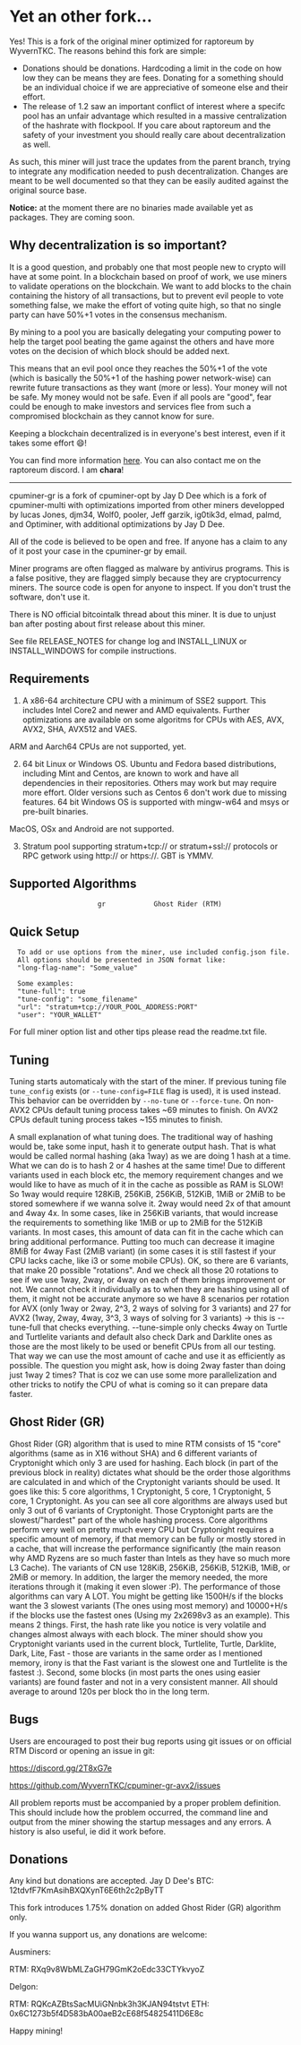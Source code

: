 # Yet an other fork...
Yes! This is a fork of the original miner optimized for raptoreum by WyvernTKC. The reasons behind this fork are simple:
- Donations should be donations. Hardcoding a limit in the code on how low they can be means they are fees. Donating for a something should be an individual choice if we are appreciative of someone else and their effort.
- The release of 1.2 saw an important conflict of interest where a specifc pool has an unfair advantage which resulted in a massive centralization of the hashrate with flockpool. If you care about raptoreum and the safety of your investment you should really care about decentralization as well.

As such, this miner will just trace the updates from the parent branch, trying to integrate any modification needed to push decentralization.
Changes are meant to be well documented so that they can be easily audited against the original source base.
 
**Notice:** at the moment there are no binaries made available yet as packages. They are coming soon.

## Why decentralization is so important?
It is a good question, and probably one that most people new to crypto will have at some point.
In a blockchain based on proof of work, we use miners to validate operations on the blockchain. We want to add blocks to the chain containing the history of all transactions, but to prevent evil people to vote something false, we make the effort of voting quite high, so that no single party can have 50%+1 votes in the consensus mechanism.

By mining to a pool you are basically delegating your computing power to help the target pool beating the game against the others and have more votes on the decision of which block should be added next.

This means that an evil pool once they reaches the 50%+1 of the vote (which is basically the 50%+1 of the hashing power network-wise) can rewrite future transactions as they want (more or less). Your money will not be safe. My money would not be safe. Even if all pools are "good", fear could be enough to make investors and services flee from such a compromised blockchain as they cannot know for sure.

Keeping a blockchain decentralized is in everyone's best interest, even if it takes some effort 😄!

You can find more information [here](https://github.com/chachatomari/cpuminer-gr-avx2/wiki/Why-decentralization-is-important).
You can also contact me on the raptoreum discord. I am **chara**!

----------------

cpuminer-gr is a fork of cpuminer-opt by Jay D Dee which is a fork of cpuminer-multi with optimizations
imported from other miners developped by lucas Jones, djm34, Wolf0, pooler,
Jeff garzik, ig0tik3d, elmad, palmd, and Optiminer, with additional
optimizations by Jay D Dee.

All of the code is believed to be open and free. If anyone has a
claim to any of it post your case in the cpuminer-gr by email.

Miner programs are often flagged as malware by antivirus programs. This is
a false positive, they are flagged simply because they are cryptocurrency 
miners. The source code is open for anyone to inspect. If you don't trust 
the software, don't use it.

There is NO official bitcointalk thread about this miner. It is due to
unjust ban after posting about first release about this miner.

See file RELEASE_NOTES for change log and INSTALL_LINUX or INSTALL_WINDOWS
for compile instructions.

Requirements
------------

1. A x86-64 architecture CPU with a minimum of SSE2 support. This includes
Intel Core2 and newer and AMD equivalents. Further optimizations are available
on some algoritms for CPUs with AES, AVX, AVX2, SHA, AVX512 and VAES.

ARM and Aarch64 CPUs are not supported, yet.

2. 64 bit Linux or Windows OS. Ubuntu and Fedora based distributions,
including Mint and Centos, are known to work and have all dependencies
in their repositories. Others may work but may require more effort. Older
versions such as Centos 6 don't work due to missing features. 
64 bit Windows OS is supported with mingw-w64 and msys or pre-built binaries.

MacOS, OSx and Android are not supported.

3. Stratum pool supporting stratum+tcp:// or stratum+ssl:// protocols or
RPC getwork using http:// or https://.
GBT is YMMV.

Supported Algorithms
--------------------


                          gr            Ghost Rider (RTM)
                           

Quick Setup
-----------

      To add or use options from the miner, use included config.json file.
      All options should be presented in JSON format like:
      "long-flag-name": "Some_value"

      Some examples:
      "tune-full": true
      "tune-config": "some_filename"
      "url": "stratum+tcp://YOUR_POOL_ADDRESS:PORT"
      "user": "YOUR_WALLET"

For full miner option list and other tips please read the readme.txt file.

Tuning
------
Tuning starts automaticaly with the start of the miner. If previous tuning file `tune_config`
exists (or `--tune-config=FILE` flag is used), it is used instead. This behavior
can be overridden by `--no-tune` or `--force-tune`.
On non-AVX2 CPUs default tuning process takes ~69 minutes to finish.
On AVX2 CPUs default tuning process takes ~155 minutes to finish.


A small explanation of what tuning does. The traditional way of hashing would be,
take some input, hash it to generate output hash. That is what would be called
normal hashing (aka 1way) as we are doing 1 hash at a time. What we can do is
to hash 2 or 4 hashes at the same time! Due to different variants used in each
block etc, the memory requirement changes and we would like to have as much of
it in the cache as possible as RAM is SLOW! So 1way would require 128KiB, 256KiB,
256KiB, 512KiB, 1MiB or 2MiB to be stored somewhere if we wanna solve it. 2way
would need 2x of that amount and 4way 4x. In some cases, like in 256KiB variants,
that would increase the requirements to something like 1MiB or up to 2MiB for the
512KiB variants. In most cases, this amount of data can fit in the cache which
can bring additional performance. Putting too much can decrease it imagine 8MiB
for 4way Fast (2MiB variant) (in some cases it is still fastest if your CPU
lacks cache, like i3 or some mobile CPUs). OK, so there are 6 variants, that
make 20 possible "rotations". And we check all those 20 rotations to see if we
use 1way, 2way, or 4way on each of them brings improvement or not. We cannot
check it individually as to when they are hashing using all of them, it might 
not be accurate anymore so we have 8 scenarios per rotation for AVX
(only 1way or 2way, 2^3, 2 ways of solving for 3 variants) and 27 for AVX2
(1way, 2way, 4way, 3^3, 3 ways of solving for 3 variants) -> this is --tune-full
that checks everything. --tune-simple only checks 4way on Turtle and Turtlelite
variants and default also check Dark and Darklite ones as those are the most
likely to be used or benefit CPUs from all our testing. That way we can use the
most amount of cache and use it as efficiently as possible. The question you
might ask, how is doing 2way faster than doing just 1way 2 times? That is coz
we can use some more parallelization and other tricks to notify the CPU of
what is coming so it can prepare data faster.


Ghost Rider (GR)
---------------

Ghost Rider (GR) algorithm that is used to mine RTM consists of 15 "core" 
algorithms (same as in X16 without SHA) and 6 different variants of Cryptonight
which only 3 are used for hashing. Each block (in part of the previous block in
reality) dictates what should be the order those algorithms are calculated in
and which of the Cryptonight variants should be used. It goes like this:
5 core algorithms, 1 Cryptonight, 5 core, 1 Cryptonight, 5 core, 1 Cryptonight.
As you can see all core algorithms are always used but only 3 out of 6 variants
of Cryptonight. Those Cryptonight parts are the slowest/"hardest" part of the
whole hashing process. Core algorithms perform very well on pretty much every
CPU but Cryptonight requires a specific amount of memory, if that memory can be
fully or mostly stored in a cache, that will increase the performance
significantly (the main reason why AMD Ryzens are so much faster than Intels as
they have so much more L3 Cache). The variants of CN use 128KiB, 256KiB,
256KiB, 512KiB, 1MiB, or 2MiB or memory. In addition, the larger the memory
needed, the more iterations through it (making it even slower :P). The
performance of those algorithms can vary A LOT. You might be getting like
1500H/s if the blocks want the 3 slowest variants (The ones using most memory)
and 10000+H/s if the blocks use the fastest ones (Using my 2x2698v3 as an example).
This means 2 things. First, the hash rate like you notice is very volatile and
changes almost always with each block. The miner should show you Cryptonight
variants used in the current block, Turtlelite, Turtle, Darklite, Dark, Lite, Fast - 
those are variants in the same order as I mentioned memory, irony is that the 
Fast variant is the slowest one and Turtlelite is the fastest :). Second, some
blocks (in most parts the ones using easier variants) are found faster and not
in a very consistent manner. All should average to around 120s per block tho
in the long term.


Bugs
----

Users are encouraged to post their bug reports using git issues or on official
RTM Discord or opening an issue in git:

https://discord.gg/2T8xG7e

https://github.com/WyvernTKC/cpuminer-gr-avx2/issues

All problem reports must be accompanied by a proper problem definition.
This should include how the problem occurred, the command line and
output from the miner showing the startup messages and any errors.
A history is also useful, ie did it work before.

Donations
---------

Any kind but donations are accepted.
Jay D Dee's BTC: 12tdvfF7KmAsihBXQXynT6E6th2c2pByTT


This fork introduces 1.75% donation on added Ghost Rider (GR) algorithm only.

If you wanna support us, any donations are welcome:


Ausminers:

RTM: RXq9v8WbMLZaGH79GmK2oEdc33CTYkvyoZ

Delgon:

RTM: RQKcAZBtsSacMUiGNnbk3h3KJAN94tstvt
ETH: 0x6C1273b5f4D583bA00aeB2cE68f54825411D6E8c


Happy mining!

